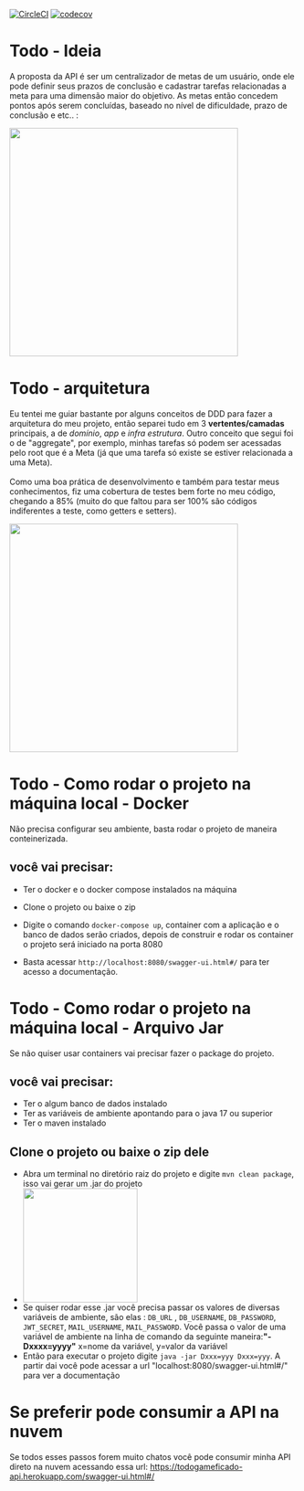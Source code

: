 [![CircleCI](https://circleci.com/gh/LucasTrevizanbr/Todo/tree/main.svg?style=svg)](https://circleci.com/gh/LucasTrevizanbr/Todo/tree/main)
[![codecov](https://codecov.io/gh/LucasTrevizanbr/Todo/branch/main/graph/badge.svg?token=O4JL9DRXAM)](https://codecov.io/gh/LucasTrevizanbr/Todo)
# Todo - Ideia
A proposta da API é ser um centralizador de metas de um usuário, onde ele pode definir seus prazos de conclusão e cadastrar tarefas relacionadas a meta para uma dimensão maior do objetivo. As metas então concedem pontos após serem concluídas, baseado no nível de dificuldade, prazo de conclusão e etc.. :
<div align- "center">
<img src="https://user-images.githubusercontent.com/72326473/172437527-3900f345-dc45-487e-b4d1-5bb8645bdfb9.png" width="400px" />
</div>

# Todo - arquitetura
Eu tentei me guiar bastante por alguns conceitos de DDD para fazer a arquitetura do meu projeto, então separei tudo em 3 **vertentes/camadas** principais, a de *domínio*, *app* e *infra estrutura*. Outro conceito que segui foi o de "aggregate", por exemplo, minhas tarefas só podem ser acessadas pelo root que é a Meta (já que uma tarefa só existe se estiver relacionada a uma Meta).
<br>
<br>
Como uma boa prática de desenvolvimento e também para testar meus conhecimentos, fiz uma cobertura de testes bem forte no meu código, chegando a 85% (muito do que faltou para ser 100% são códigos indiferentes a teste, como getters e setters).
<div align- "center">
<img src="https://user-images.githubusercontent.com/72326473/172444090-9516fc48-f868-4064-88dd-1fa89090a8e4.png" width="400px" />
</div>

# Todo - Como rodar o projeto na máquina local - Docker
Não precisa configurar seu ambiente, basta rodar o projeto de maneira conteinerizada.
## você vai precisar:
- Ter o docker e o docker compose instalados na máquina

- Clone o projeto ou baixe o zip
- Digite o comando `docker-compose up`, container com a aplicação e o banco de dados serão criados, depois de construir e rodar os container o projeto será iniciado na porta 8080
- Basta acessar `http://localhost:8080/swagger-ui.html#/` para ter acesso a documentação.

# Todo - Como rodar o projeto na máquina local - Arquivo Jar
Se não quiser usar containers vai precisar fazer o package do projeto.
## você vai precisar:
- Ter o algum banco de dados instalado
- Ter as variáveis de ambiente apontando para o java 17 ou superior
- Ter o maven instalado
## Clone o projeto ou baixe o zip dele
- Abra um terminal no diretório raiz do projeto e digite `mvn clean package`, isso vai gerar um .jar do projeto
- <div align- "center"> <img src="https://user-images.githubusercontent.com/72326473/172445956-fa68215c-31a8-42ad-a787-14a2a4573333.png" width="200px" /></div>
- Se quiser rodar esse .jar você precisa passar os valores de diversas variáveis de ambiente, são elas : `DB_URL` , `DB_USERNAME`, `DB_PASSWORD`, `JWT_SECRET`,
`MAIL_USERNAME`, `MAIL_PASSWORD`. Você passa o valor de uma variável de ambiente na linha de comando da seguinte maneira:**"-Dxxxx=yyyy"** x=nome da variável, y=valor da variável
- Então para executar o projeto digite `java -jar Dxxx=yyy Dxxx=yyy`. A partir dai você pode acessar a url "localhost:8080/swagger-ui.html#/" para ver a documentação

# Se preferir pode consumir a API na nuvem
Se todos esses passos forem muito chatos você pode consumir minha API direto na nuvem acessando essa url: https://todogameficado-api.herokuapp.com/swagger-ui.html#/
